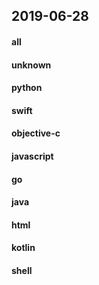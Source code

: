 ## 2019-06-28

#### all

#### unknown

#### python

#### swift

#### objective-c

#### javascript

#### go

#### java

#### html

#### kotlin

#### shell
